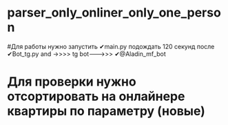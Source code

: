 # parser_only_onliner_only_one_person
#Для работы нужно запустить ✔main.py  подождать 120 секунд после ✔Bot_tg.py and ->>>>      tg bot--->>> ✔@Aladin_mf_bot
# Для проверки нужно отсортировать на онлайнере квартиры  по параметру (новые)
